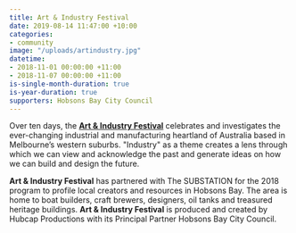 ```yaml
---
title: Art & Industry Festival
date: 2019-08-14 11:47:00 +10:00
categories:
- community
image: "/uploads/artindustry.jpg"
datetime:
- 2018-11-01 00:00:00 +11:00
- 2018-11-07 00:00:00 +11:00
is-single-month-duration: true
is-year-duration: true
supporters: Hobsons Bay City Council
---
```


Over ten days, the [**Art & Industry Festival**](http://artandindustryfestival.com.au) celebrates and investigates the ever-changing industrial and manufacturing heartland of Australia based in Melbourne’s western suburbs. "Industry" as a theme creates a lens through which we can view and acknowledge the past and generate ideas on how we can build and design the future.

**Art & Industry Festival** has partnered with The SUBSTATION for the 2018 program to profile local creators and resources in Hobsons Bay. The area is home to boat builders, craft brewers, designers, oil tanks and treasured heritage buildings. **Art & Industry Festival** is produced and created by Hubcap Productions with its Principal Partner Hobsons Bay City Council.